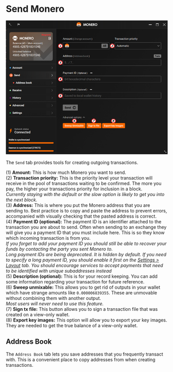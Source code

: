 # Send Monero
![send](media/black_send.png)

The `Send` tab provides tools for creating outgoing transactions.

(1) **Amount:** This is how much Monero you want to send.  
(2) **Transaction priority:** This is the priority level your transaction will receive in the pool of transactions waiting to be confirmed. The more you pay, the higher your transactions priority for inclusion in a block.  
*Currently staying with the default or the slow option is likely to get you into the next block.*  
(3) **Address:** This is where you put the Monero address that you are sending to. Best practice is to copy and paste the address to prevent errors, accompanied with visually checking that the pasted address is correct.  
(4) **Payment ID (optional):** The payment ID is an identifier attached to the transaction you are about to send. Often when sending to an exchange they will give you a payment ID that you must include here. This is so they know which incoming transaction is from you.  
*If you forget to add your payment ID you should still be able to recover your funds by contacting the party you sent Monero to.*  
*Long payment IDs are being deprecated. It is hidden by default. If you need to specify a long payment ID, you should enable it first on the [Settings > Layout](#layout) tab. You should encourage services to accept payments that need to be identified with unique subaddresses instead*  
(5) **Description (optional):** This is for your record keeping. You can add some information regarding your transaction for future reference.   
(6) **Sweep unmixable:** This allows you to get rid of outputs in your wallet which have strange amounts like `0.000006839355`. These are unmovable without combining them with another output.  
*Most users will never need to use this feature.*  
(7) **Sign tx file:** This button allows you to sign a transaction file that was created on a view-only wallet.  
(8) **Export key images:** This option will allow you to export your key images. They are needed to get the true balance of a view-only wallet.

## Address Book
The `Address Book` tab lets you save addresses that you frequently transact with. This is a convenient place to copy addresses from when creating transactions.
